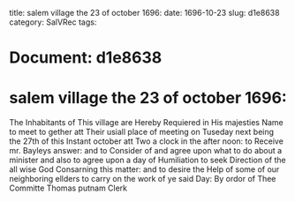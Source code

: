 title: salem village the 23 of october 1696:
date: 1696-10-23
slug: d1e8638
category: SalVRec
tags: 




# Document: d1e8638


# salem village the 23 of october 1696:

The Inhabitants of This village are Hereby Requiered in His majesties Name to meet to gether att Their usiall place of meeting on Tuseday next being the 27th of this Instant october att Two a clock in the after noon: to Receive mr. Bayleys answer: and to Consider of and agree upon what to do about a minister and also to agree upon a day of Humiliation to seek Direction of the all wise God Consarning this matter: and to desire the Help of some of our neighboring ellders to carry on the work of ye said Day: By ordor of Thee Committe Thomas putnam Clerk

